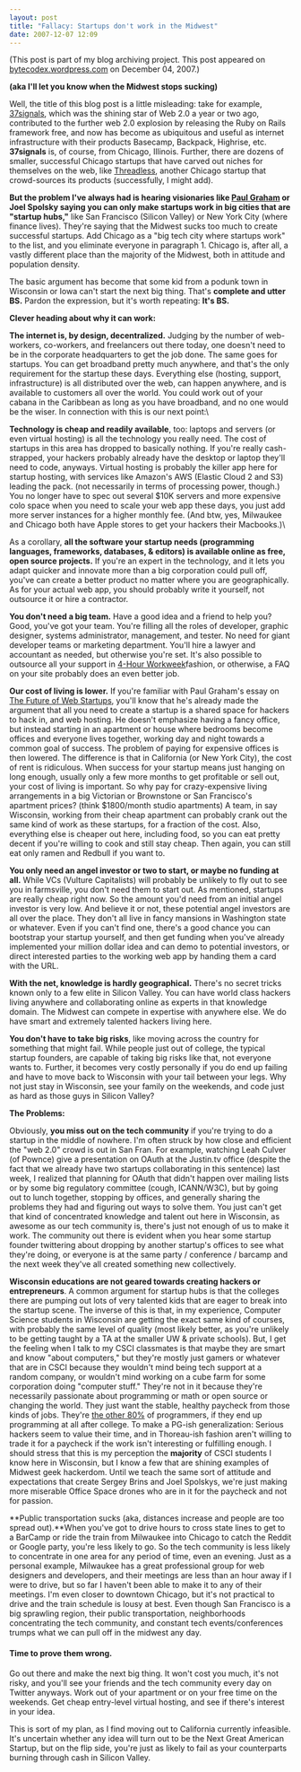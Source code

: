 ```yaml
---
layout: post
title: "Fallacy: Startups don't work in the Midwest"
date: 2007-12-07 12:09
---
```


(This post is part of my blog archiving project. This post appeared on
[bytecodex.wordpress.com](http://bytecodex.wordpress.com/2007/12/04/fallacy-startups-dont-work-in-the-midwest/)
on December 04, 2007.)

**(aka I'll let you know when the Midwest stops sucking)**

Well, the title of this blog post is a little misleading: take for
example, [37signals](http://37signals.com/), which was the shining star
of Web 2.0 a year or two ago, contributed to the further web 2.0
explosion by releasing the Ruby on Rails framework free, and now has
become as ubiquitous and useful as internet infrastructure with their
products Basecamp, Backpack, Highrise, etc. **37signals** is, of course,
from Chicago, Illinois. Further, there are dozens of smaller, successful
Chicago startups that have carved out niches for themselves on the web,
like [Threadless](http://threadless.com/), another Chicago startup that
crowd-sources its products (successfully, I might add).

**But the problem I've always had is hearing visionaries like [Paul
Graham](http://www.paulgraham.com/startuphubs.html) or Joel Spolsky
saying you can only make startups work in big cities that are "startup
hubs,"** like San Francisco (Silicon Valley) or New York City (where
finance lives). They're saying that the Midwest sucks too much to
create successful startups. Add Chicago as a "big tech city where
startups work" to the list, and you eliminate everyone in paragraph 1.
Chicago is, after all, a vastly different place than the majority of the
Midwest, both in attitude and population density.

The basic argument has become that some kid from a podunk town in
Wisconsin or Iowa can't start the next big thing. That's **complete
and utter BS.** Pardon the expression, but it's worth
repeating: **It's BS.**

**Clever heading about why it can work:**

**The internet is, by design, decentralized.** Judging by the number of
web-workers, co-workers, and freelancers out there today, one doesn't
need to be in the corporate headquarters to get the job done. The same
goes for startups. You can get broadband pretty much anywhere, and
that's the only requirement for the startup these days. Everything
else (hosting, support, infrastructure) is all distributed over the web,
can happen anywhere, and is available to customers all over the world.
You could work out of your cabana in the Caribbean as long as you have
broadband, and no one would be the wiser. In connection with this is our
next point:\

**Technology is cheap and readily available**, too: laptops and servers
(or even virtual hosting) is all the technology you really need. The
cost of startups in this area has dropped to basically nothing. If
you're really cash-strapped, your hackers probably already have the
desktop or laptop they'll need to code, anyways. Virtual hosting is
probably the killer app here for startup hosting, with services like
Amazon's AWS (Elastic Cloud 2 and S3) leading the pack. (not
necessarily in terms of processing power, though.) You no longer have to
spec out several $10K servers and more expensive colo space when you
need to scale your web app these days, you just add more server
instances for a higher monthly fee. (And btw, yes, Milwaukee and Chicago
both have Apple stores to get your hackers their Macbooks.)\

As a corollary, **all the software your startup needs (programming
languages, frameworks, databases, & editors) is available online as
free, open source projects.** If you're an expert in the technology,
and it lets you adapt quicker and innovate more than a big corporation
could pull off, you've can create a better product no matter where you
are geographically. As for your actual web app, you should probably
write it yourself, not outsource it or hire a contractor.

**You don't need a big team.** Have a good idea and a friend to help
you? Good, you've got your team. You're filling all the roles of
developer, graphic designer, systems administrator, management, and
tester. No need for giant developer teams or marketing department.
You'll hire a lawyer and accountant as needed, but otherwise you're
set. It's also possible to outsource all your support in [4-Hour
Workweek](http://www.amazon.com/4-Hour-Workweek-Escape-Live-Anywhere/dp/0307353133/)fashion,
or otherwise, a FAQ on your site probably does an even better job.

**Our cost of living is lower.** If you're familiar with Paul
Graham's essay on [The Future of Web
Startups](http://www.paulgraham.com/webstartups.html), you'll know
that he's already made the argument that all you need to create a
startup is a shared space for hackers to hack in, and web hosting. He
doesn't emphasize having a fancy office, but instead starting in an
apartment or house where bedrooms become offices and everyone lives
together, working day and night towards a common goal of success. The
problem of paying for expensive offices is then lowered. The difference
is that in California (or New York City), the cost of rent is
ridiculous. When success for your startup means just hanging on long
enough, usually only a few more months to get profitable or sell out,
your cost of living is important. So why pay for crazy-expensive living
arrangements in a big Victorian or Brownstone or San Francisco's
apartment prices? (think $1800/month studio apartments) A team, in say
Wisconsin, working from their cheap apartment can probably crank out the
same kind of work as these startups, for a fraction of the cost. Also,
everything else is cheaper out here, including food, so you can eat
pretty decent if you're willing to cook and still stay cheap. Then
again, you can still eat only ramen and Redbull if you want to.

**You only need an angel investor or two to start, or maybe no funding
at all.** While VCs (Vulture Capitalists) will probably be unlikely to
fly out to see you in farmsville, you don't need them to start out. As
mentioned, startups are really cheap right now. So the amount you'd
need from an initial angel investor is very low. And believe it or not,
these potential angel investors are all over the place. They don't all
live in fancy mansions in Washington state or whatever. Even if you
can't find one, there's a good chance you can bootstrap your startup
yourself, and then get funding when you've already implemented your
million dollar idea and can demo to potential investors, or direct
interested parties to the working web app by handing them a card with
the URL.

**With the net, knowledge is hardly geographical.** There's no secret
tricks known only to a few elite in Silicon Valley. You can have world
class hackers living anywhere and collaborating online as experts in
that knowledge domain. The Midwest can compete in expertise with
anywhere else. We do have smart and extremely talented hackers living
here.

**You don't have to take big risks**, like moving across the country
for something that might fail. While people just out of college, the
typical startup founders, are capable of taking big risks like that, not
everyone wants to. Further, it becomes very costly personally if you do
end up failing and have to move back to Wisconsin with your tail between
your legs. Why not just stay in Wisconsin, see your family on the
weekends, and code just as hard as those guys in Silicon Valley?

**The Problems:**

Obviously, **you miss out on the tech community** if you're trying to
do a startup in the middle of nowhere. I'm often struck by how close
and efficient the "web 2.0" crowd is out in San Fran. For example,
watching Leah Culver (of Pownce) give a presentation on OAuth at the
Justin.tv office (despite the fact that we already have two startups
collaborating in this sentence) last week, I realized that planning for
OAuth that didn't happen over mailing lists or by some big regulatory
committee (cough, ICANN/W3C), but by going out to lunch together,
stopping by offices, and generally sharing the problems they had and
figuring out ways to solve them. You just can't get that kind of
concentrated knowledge and talent out here in Wisconsin, as awesome as
our tech community is, there's just not enough of us to make it work.
The community out there is evident when you hear some startup founder
twittering about dropping by another startup's offices to see what
they're doing, or everyone is at the same party / conference / barcamp
and the next week they've all created something new collectively.

**Wisconsin educations are not geared towards creating hackers or
entrepreneurs**. A common argument for startup hubs is that the colleges
there are pumping out lots of very talented kids that are eager to break
into the startup scene. The inverse of this is that, in my experience,
Computer Science students in Wisconsin are getting the exact same kind
of courses, with probably the same level of quality (most likely better,
as you're unlikely to be getting taught by a TA at the smaller UW &
private schools). But, I get the feeling when I talk to my CSCI
classmates is that maybe they are smart and know "about computers,"
but they're mostly just gamers or whatever that are in CSCI because
they wouldn't mind being tech support at a random company, or
wouldn't mind working on a cube farm for some corporation doing
"computer stuff." They're not in it because they're necessarily
passionate about programming or math or open source or changing the
world. They just want the stable, healthy paycheck from those kinds of
jobs. They're [the other
80%](http://www.codinghorror.com/blog/archives/001002.html) of
programmers, if they end up programming at all after college. To make a
PG-ish generalization: Serious hackers seem to value their time, and in
Thoreau-ish fashion aren't willing to trade it for a paycheck if the
work isn't interesting or fulfilling enough. I should stress that this
is my perception the **majority** of CSCI students I know here in
Wisconsin, but I know a few that are shining examples of Midwest geek
hackerdom. Until we teach the same sort of attitude and expectations
that create Sergey Brins and Joel Spolskys, we're just making more
miserable Office Space drones who are in it for the paycheck and not for
passion.

**Public transportation sucks (aka, distances increase and people are
too spread out).**When you've got to drive hours to cross state lines
to get to a BarCamp or ride the train from Milwaukee into Chicago to
catch the Reddit or Google party, you're less likely to go. So the
tech community is less likely to concentrate in one area for any period
of time, even an evening. Just as a personal example, Milwaukee has a
great professional group for web designers and developers, and their
meetings are less than an hour away if I were to drive, but so far I
haven't been able to make it to any of their meetings. I'm even
closer to downtown Chicago, but it's not practical to drive and the
train schedule is lousy at best. Even though San Francisco is a big
sprawling region, their public transportation, neighborhoods
concentrating the tech community, and constant tech events/conferences
trumps what we can pull off in the midwest any day.

#### Time to prove them wrong.

Go out there and make the next big thing. It won't cost you much,
it's not risky, and you'll see your friends and the tech community
every day on Twitter anyways. Work out of your apartment or on your free
time on the weekends. Get cheap entry-level virtual hosting, and see if
there's interest in your idea.

This is sort of my plan, as I find moving out to California currently
infeasible. It's uncertain whether any idea will turn out to be the
Next Great American Startup, but on the flip side, you're just as
likely to fail as your counterparts burning through cash in Silicon
Valley.
